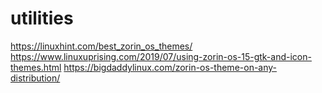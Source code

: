 # utilities

https://linuxhint.com/best_zorin_os_themes/
https://www.linuxuprising.com/2019/07/using-zorin-os-15-gtk-and-icon-themes.html
https://bigdaddylinux.com/zorin-os-theme-on-any-distribution/

